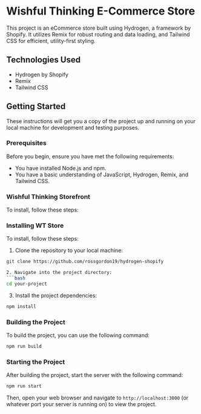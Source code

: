 # Wishful Thinking E-Commerce Store

This project is an eCommerce store built using Hydrogen, a framework by Shopify. It utilizes Remix for robust routing and data loading, and Tailwind CSS for efficient, utility-first styling.

## Technologies Used
- Hydrogen by Shopify
- Remix
- Tailwind CSS

## Getting Started
These instructions will get you a copy of the project up and running on your local machine for development and testing purposes.

### Prerequisites
Before you begin, ensure you have met the following requirements:
- You have installed Node.js and npm.
- You have a basic understanding of JavaScript, Hydrogen, Remix, and Tailwind CSS.

### Wishful Thinking Storefront
To install, follow these steps:

### Installing WT Store
To install, follow these steps:

1. Clone the repository to your local machine:
```bash
git clone https://github.com/rossgordon19/hydrogen-shopify

2. Navigate into the project directory:
```bash
cd your-project
```

3. Install the project dependencies:
```bash
npm install
```

### Building the Project
To build the project, you can use the following command:
```bash
npm run build
```

### Starting the Project
After building the project, start the server with the following command:
```bash
npm run start
```

Then, open your web browser and navigate to `http://localhost:3000` (or whatever port your server is running on) to view the project.
